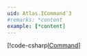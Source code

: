 ```yaml
---
uid: Atlas.ICommand`3
#remarks: *content
example: [*content]
---
```

[!code-csharp[ICommand](../../../Assets/Examples/Scripts/Runtime/Framework/Command/Example_Command.cs)]
